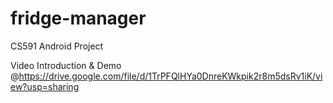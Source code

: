 # fridge-manager
CS591 Android Project

Video Introduction & Demo @https://drive.google.com/file/d/1TrPFQlHYa0DnreKWkpik2r8m5dsRv1iK/view?usp=sharing
